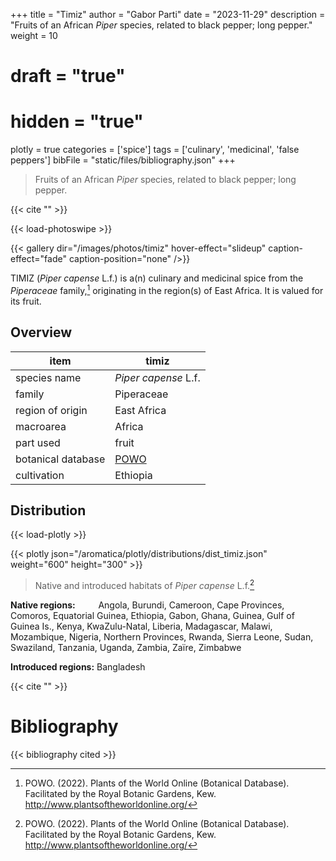 +++
title = "Timiz"
author = "Gabor Parti"
date = "2023-11-29"
description = "Fruits of an African *Piper* species, related to black pepper; long pepper."
weight = 10
# draft = "true"
# hidden = "true"
plotly = true
categories = ['spice']
tags = ['culinary', 'medicinal', 'false peppers']
bibFile = "static/files/bibliography.json"
+++

>Fruits of an African *Piper* species, related to black pepper; long pepper.

{{< cite "" >}}

{{< load-photoswipe >}}

{{< gallery dir="/images/photos/timiz" hover-effect="slideup" caption-effect="fade" caption-position="none" />}}

TIMIZ (*Piper capense* L.f.) is a(n) culinary and medicinal spice from the *Piperaceae* family,[^powo] originating in the region(s) of East Africa. It is valued for its fruit.

[^powo]: POWO. (2022). Plants of the World Online (Botanical Database). Facilitated by the Royal Botanic Gardens, Kew. http://www.plantsoftheworldonline.org/

## Overview

|       item       |                       timiz                       |
|------------------|---------------------------------------------------|
|   species name   |                *Piper capense* L.f.               |
|      family      |                     Piperaceae                    |
| region of origin |                    East Africa                    |
|     macroarea    |                       Africa                      |
|     part used    |                       fruit                       |
|botanical database|[POWO](https://powo.science.kew.org/taxon/680780-1)|
|    cultivation   |                      Ethiopia                     |



## Distribution

{{< load-plotly >}}

{{< plotly json="/aromatica/plotly/distributions/dist_timiz.json" weight="600" height="300" >}}

>Native and introduced habitats of *Piper capense* L.f.[^powo]

<p style="text-align:left;">

**Native regions:** &ensp; &ensp; &ensp; Angola, Burundi, Cameroon, Cape Provinces, Comoros, Equatorial Guinea, Ethiopia, Gabon, Ghana, Guinea, Gulf of Guinea Is., Kenya, KwaZulu-Natal, Liberia, Madagascar, Malawi, Mozambique, Nigeria, Northern Provinces, Rwanda, Sierra Leone, Sudan, Swaziland, Tanzania, Uganda, Zambia, Zaïre, Zimbabwe

**Introduced regions:** Bangladesh

</p>

{{< cite "" >}}



# Bibliography

{{< bibliography cited >}}

